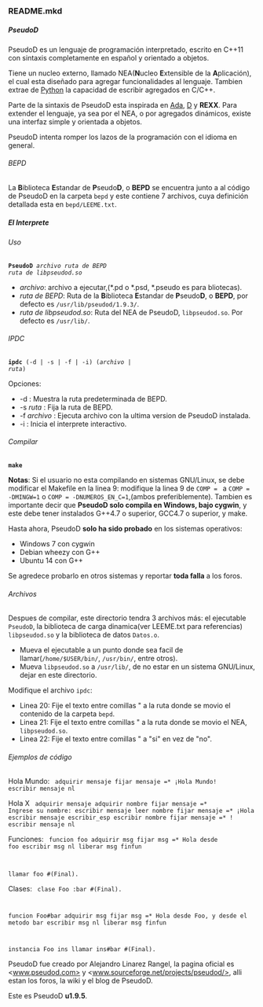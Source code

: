 ### README.mkd
##### PseudoD
PseudoD es un lenguaje de programación interpretado, escrito en C++11 con sintaxis completamente en español y orientado a objetos.

Tiene un nucleo externo, llamado NEA(**N**ucleo **E**xtensible de la **A**plicación), el cual esta diseñado para agregar funcionalidades al lenguaje. Tambien extrae de [Python](https://www.python.org/ "Python.org") la capacidad de escribir agregados en C/C++.

Parte de la sintaxis de PseudoD esta inspirada en [Ada](http://es.wikipedia.org/wiki/Ada_%28lenguaje_de_programaci%C3%B3n%29 "Lenguaje de programacion Ada"), [D](http://es.wikipedia.org/wiki/D_%28lenguaje_de_programaci%C3%B3n%29 "Lenguaje de programacion D") y **REXX**.
Para extender el lenguaje, ya sea por el NEA, o por agregados dinámicos, existe una interfaz simple y orientada a objetos.

PseudoD intenta romper los lazos de la programación con el idioma en general.

###### BEPD

La **B**iblioteca **E**standar de **P**seudo**D**, o **BEPD** se encuentra junto a al código de PseudoD en la carpeta `bepd` y este contiene 7 archivos, cuya definición detallada esta en `bepd/LEEME.txt`.

##### El Interprete
###### Uso
<code>**PseudoD** *archivo* *ruta de BEPD* *ruta de libpseudod.so*</code>

* *archivo*: archivo a ejecutar,(*.pd o *.psd, *.pseudo es para bliotecas).
* *ruta de BEPD*: Ruta de la **B**iblioteca **E**standar de **P**seudo**D**, o **BEPD**, por defecto es `/usr/lib/pseudod/1.9.3/`.
* *ruta de libpseudod.so*: Ruta del NEA de PseudoD, `libpseudod.so`. Por defecto es `/usr/lib/`.

###### IPDC
<code>**ipdc** (\-d | \-s | \-f | \-i) (*archivo* | *ruta*)</code>

Opciones:

* \-d : Muestra la ruta predeterminada de BEPD.
* \-s *ruta* : Fija la ruta de BEPD.
* \-f *archivo* : Ejecuta archivo con la ultima version de PseudoD instalada.
* \-i : Inicia el interprete interactivo.

###### Compilar
<code>**make**</code>

**Notas**: Si el usuario no esta compilando en sistemas GNU/Linux, se debe modificar el Makefile en la linea 9: modifique la linea 9 de `COMP = ` a `COMP = -DMINGW=1` o `COMP = -DNUMEROS_EN_C=1`,(ambos preferiblemente). Tambien es importante decir que **PseudoD solo compila en Windows, bajo cygwin**, y este debe tener instalados G++4.7 o superior, GCC4.7 o superior, y make.

Hasta ahora, PseudoD **solo ha sido probado** en los sistemas operativos:

* Windows 7 con cygwin
* Debian wheezy con G++
* Ubuntu 14 con G++

Se agredece probarlo en otros sistemas y reportar **toda falla** a los foros.

###### Archivos
Despues de compilar, este directorio tendra 3 archivos más: el ejecutable `PseudoD`, la biblioteca de carga dinamica(ver LEEME.txt para referencias) `libpseudod.so` y la biblioteca de datos `Datos.o`.

* Mueva el ejecutable a un punto donde sea facil de llamar(`/home/$USER/bin/`, `/usr/bin/`, entre otros).
* Mueva `libpseudod.so` a `/usr/lib/`, de no estar en un sistema GNU/Linux, dejar en este directorio.

Modifique el archivo `ipdc`:

* Linea 20: Fije el texto entre comillas " a la ruta donde se movio el contenido de la carpeta `bepd`.
* Linea 21: Fije el texto entre comillas " a la ruta donde se movio el NEA, `libpseudod.so`.
* Linea 22: Fije el texto entre comillas " a "si" en vez de "no".

###### Ejemplos de código

Hola Mundo:
<code>
adquirir mensaje
fijar mensaje =* ¡Hola Mundo!
escribir mensaje
nl
</code>

Hola X
<code>
adquirir mensaje
adquirir nombre
fijar mensaje =* Ingrese su nombre:
escribir mensaje
leer nombre
fijar mensaje =* ¡Hola
escribir mensaje
escribir_esp
escribir nombre
fijar mensaje =* !
escribir mensaje
nl
</code>

Funciones:
<code>
funcion foo
	adquirir msg
	fijar msg =* Hola desde foo
	escribir msg
	nl
	liberar msg
finfun

llamar foo #(Final).
</code>

Clases:
<code>
clase Foo
	:bar
\#(Final).

funcion Foo\#bar
	adquirir msg
	fijar msg =* Hola desde Foo, y desde el metodo bar
	escribir msg
	nl
	liberar msg
finfun

instancia Foo ins
llamar ins\#bar \#(Final).
</code>

PseudoD fue creado por Alejandro Linarez Rangel, la pagina oficial es <www.pseudod.com> y <www.sourceforge.net/projects/pseudod/>, alli estan los foros, la wiki y el blog de PseudoD.

Este es PseudoD **u1.9.5**.
